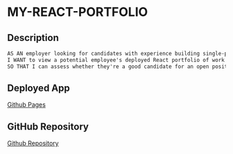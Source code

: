 # MY-REACT-PORTFOLIO

## Description

```md
AS AN employer looking for candidates with experience building single-page applications
I WANT to view a potential employee's deployed React portfolio of work samples
SO THAT I can assess whether they're a good candidate for an open position
```

## Deployed App

[Github Pages](https://samrapow.github.io/my-react-portfolio/)

## GitHub Repository

[Github Repository](https://github.com/samrapow/my-react-portfolio)
